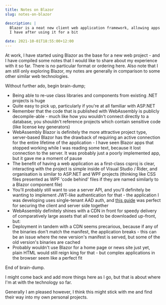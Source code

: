 ```yaml
---
title: Notes on Blazor
slug: notes-on-blazor

description: |
  Blazor is a neat new client web application framework, allowing apps to be built using C# - these are some of the notes
  I have after using it for a bit

date: 2021-10-01T18:55:00+12:00
---
```


At work, I have started using Blazor as the base for a new web project - and I have compiled some notes that I would
like to share about my experience with it so far. There is no particular format or ordering here. Also note that I am
still only exploring Blazor, my notes are generally in comparison to some other similar web technologies.

Without further ado, begin brain-dump;

* Being able to re-use class libraries and components from existing .NET projects is huge
* Quite easy to pick up, particularly if you're at all familiar with ASP.NET
* Remember that the code that is published with WebAssembly is publicly decompile-able - much like how you wouldn't
  connect directly to a database, you shouldn't reference projects which contain sensitive code (like license key
  generators)
* WebAssembly Blazor is definitely the more attractive project type, server-based Blazor has the drawback of requiring
  an active connection for the entire lifetime of the application - I have seen Blazor apps that stopped working while I
  was reading some text, because it lost connection to the server. It was probably just a poorly implemented app, but it
  gave me a moment of pause
* The benefit of having a web application as a first-class csproj is clear, interacting with the project is simple
  inside of Visual Studio / Rider, and organisation is similar to ASP.NET and WPF projects (thinking like CSS files
  presented as WPF 'code behind' files if they are named similarly to a Blazor component file)
* You'll probably still want to use a server API, and you'll definitely be wanting to implement JWT-like authentication
  for that - the application I was developing uses single-tenant AAD auth,
  and [this guide](https://docs.microsoft.com/en-us/aspnet/core/blazor/security/webassembly/hosted-with-azure-active-directory?view=aspnetcore-5.0)
  was perfect for securing the client and server side together
* WebAssembly definitely shines with a CDN in front for speedy delivery of comparatively large assets that all need to
  be downloaded up-front, but:
* Deployment in tandem with a CDN seems precarious, because if any of the binaries don't match the manifest, the
  application breaks - this can be an issue where the new version's manifest is served, but some of the old version's
  binaries are cached
* Probably wouldn't use Blazor for a home page or news site just yet, plain HTML would still reign king for that - but
  complex applications in the browser seem like a perfect fit

End of brain-dump.

I might come back and add more things here as I go, but that is about where I'm at with the technology so far.

Generally I am pleased however, I think this might stick with me and find their way into my own personal projects.
